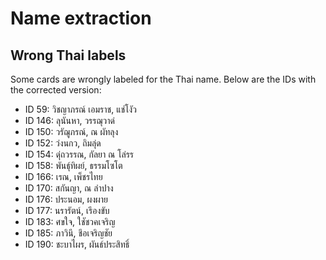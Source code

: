 # Name extraction

## Wrong Thai labels

Some cards are wrongly labeled for the Thai name. Below are the IDs with the corrected version:

* ID 59: วิชญาภรณ์ เอมราช, แช่โงัว
* ID 146: ลุนันหา, วรรฌุวาด่
* ID 150: วรัฌูภรณ์, ณ ผัทลุง
* ID 152: ว่งนกว, ถิมลุ่ด
* ID 154: ดุ่ถวรรณ, กัลยา ณ โล่รร
* ID 158: พันธุ์ทิผย์, ธรรมโซโต
* ID 166: เรณ, เพ็ชรไทย
* ID 170: สกันญา, ณ ลําปาง
* ID 176: ประนอม, ผงผาย
* ID 177: นรารัตน์, เรึองขับ
* ID 183: ศขใจ, ใชัชวคเจริญ
* ID 185: ภาวินึ, ชึอเจริญชัย
* ID 190: ชะบาไผร, ผันธ์ประสิทธิ์